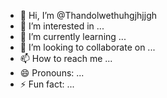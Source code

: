 - 👋 Hi, I’m @Thandolwethuhgjhjjgh
- 👀 I’m interested in ...
- 🌱 I’m currently learning ...
- 💞️ I’m looking to collaborate on ...
- 📫 How to reach me ...
- 😄 Pronouns: ...
- ⚡ Fun fact: ...

<!---
Thandolwethuhgjhjjgh/Thandolwethuhgjhjjgh is a ✨ special ✨ repository because its `README.md` (this file) appears on your GitHub profile.
You can click the Preview link to take a look at your changes.
--->
